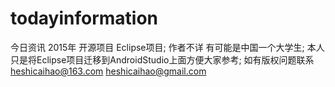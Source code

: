 # todayinformation
今日资讯 
2015年 开源项目 Eclipse项目;
作者不详 有可能是中国一个大学生;
本人只是将Eclipse项目迁移到AndroidStudio上面方便大家参考;
如有版权问题联系 heshicaihao@163.com   heshicaihao@gmail.com


